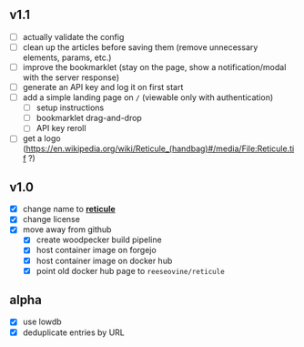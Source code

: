 ## v1.1
- [ ] actually validate the config
- [ ] clean up the articles before saving them (remove unnecessary elements, params, etc.)
- [ ] improve the bookmarklet (stay on the page, show a notification/modal with the server response)
- [ ] generate an API key and log it on first start
- [ ] add a simple landing page on `/` (viewable only with authentication)
  - [ ] setup instructions
  - [ ] bookmarklet drag-and-drop
  - [ ] API key reroll
- [ ] get a logo (https://en.wikipedia.org/wiki/Reticule_(handbag)#/media/File:Reticule.tif ?)

## v1.0
- [x] change name to [**reticule**](https://en.wikipedia.org/wiki/Reticule_(handbag))
- [x] change license
- [x] move away from github
  - [x] create woodpecker build pipeline
  - [x] host container image on forgejo
  - [x] host container image on docker hub
  - [x] point old docker hub page to `reeseovine/reticule`

## alpha
- [x] use lowdb
- [x] deduplicate entries by URL
